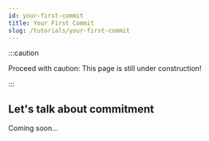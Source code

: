 ```yaml
---
id: your-first-commit
title: Your First Commit
slug: /tutorials/your-first-commit
---
```


:::caution

Proceed with caution: This page is still under construction!

:::

## Let's talk about commitment

Coming soon...

